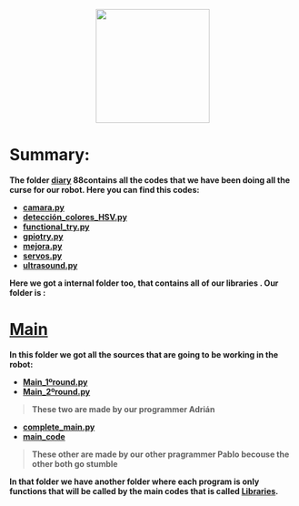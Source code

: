 <p align="center">
  <img width="200" height="200" src="https://github.com/Ploirad/WRO-2024-ArduMASTERS/assets/148375115/122c7233-1e41-4727-894d-9d810f12458b">
</p>


<b>
<h1>Summary:
  </h1><b/>

  The folder [diary](https://github.com/Ploirad/WRO-2024-ArduMASTERS/tree/main/src/diary) 88contains all the codes that we have been doing all the curse for our robot. Here you can find this codes:
  - [camara.py](https://github.com/Ploirad/WRO-2024-ArduMASTERS/blob/main/src/diary/camara.py)
  - [detección_colores_HSV.py](https://github.com/Ploirad/WRO-2024-ArduMASTERS/blob/main/src/diary/deteccion_colores_HSV.py)
  - [functional_try.py](https://github.com/Ploirad/WRO-2024-ArduMASTERS/blob/main/src/diary/functional_try.py)
  - [gpiotry.py](https://github.com/Ploirad/WRO-2024-ArduMASTERS/blob/main/src/diary/gpiotry.py)
  - [mejora.py](https://github.com/Ploirad/WRO-2024-ArduMASTERS/blob/main/src/diary/mejora.py)
  - [servos.py](https://github.com/Ploirad/WRO-2024-ArduMASTERS/blob/main/src/diary/servos.py)
  - [ultrasound.py](https://github.com/Ploirad/WRO-2024-ArduMASTERS/blob/main/src/diary/ultrasound.py)

  Here we got a internal folder too, that contains all of our libraries . Our folder is :
  # [Main](https://github.com/Ploirad/WRO-2024-ArduMASTERS/tree/main/src/Main)

  In this folder we got all the sources that are going to be working in the robot:
  - [Main_1ºround.py](https://github.com/Ploirad/WRO-2024-ArduMASTERS/blob/main/src/Main/Main_1%C2%BAround.py)
  - [Main_2ºround.py](https://github.com/Ploirad/WRO-2024-ArduMASTERS/blob/main/src/Main/Main_2%C2%BAround.py)
  > These two are made by our programmer Adrián
  - [complete_main.py](https://github.com/Ploirad/WRO-2024-ArduMASTERS/blob/main/src/Main/complete_main.py)
  - [main_code](https://github.com/Ploirad/WRO-2024-ArduMASTERS/blob/main/src/Main/main_code.py)
  > These other are made by our other pragrammer Pablo becouse the other both go stumble

In that folder we have another folder where each program is only functions that will be called by the main codes that is called [Libraries](https://github.com/Ploirad/WRO-2024-ArduMASTERS/tree/main/src/Main/Libraries).
